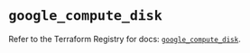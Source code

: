 # `google_compute_disk`

Refer to the Terraform Registry for docs: [`google_compute_disk`](https://registry.terraform.io/providers/hashicorp/google/6.4.0/docs/resources/compute_disk).
